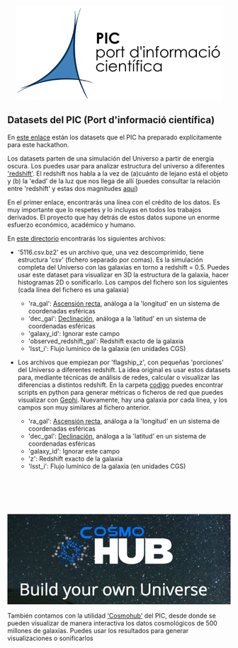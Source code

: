<p align="center">
  <img src="PIC.png">
</p>


## Datasets del PIC (Port d'informació científica)

En [este enlace](https://gitlab.pic.es/sgrinschpun/hackathon_cccb_2019) están los datasets que el PIC ha preparado explícitamente para este hackathon.

Los datasets parten de una simulación del Universo a partir de energía oscura. Los puedes usar para analizar
estructura del universo a diferentes ['redshift'](https://en.wikipedia.org/wiki/Redshift). El redshift nos habla a la vez de (a)cuánto de lejano está el objeto y (b) la 'edad' de la luz que nos llega de allí (puedes consultar la relación entre 'redshift' y estas dos magnitudes [aquí](https://lco.global/spacebook/light/redshift/))

En el primer enlace, encontrarás una línea con el crédito de los datos. Es muy importante que lo respetes y lo incluyas en todos los trabajos derivados. El proyecto que hay detrás de estos datos supone un enorme esfuerzo económico, académico y humano.

En [este directorio](https://gitlab.pic.es/sgrinschpun/hackathon_cccb_2019/tree/master/flagship_data) encontrarás los siguientes archivos:

- '5116.csv.bz2' es un archivo que, una vez descomprimido, tiene estructura 'csv' (fichero separado por comas). Es la simulación completa del Universo con las galaxias en torno a redshift = 0.5. Puedes usar este dataset para visualizar en 3D la estructura de la galaxia, hacer histogramas 2D o sonificarlo.
Los campos del fichero son los siguientes (cada línea del fichero es una galaxia)
    - 'ra_gal': [Ascensión recta](https://en.wikipedia.org/wiki/Right_ascension), análoga a la 'longitud' en un sistema de coordenadas esféricas
    - 'dec_gal': [Declinación](https://en.wikipedia.org/wiki/Declination), análoga a la 'latitud' en un sistema de coordenadas esféricas
    - 'galaxy_id': Ignorar este campo
    - 'observed_redshift_gal': Redshift exacto de la galaxia
    - 'lsst_i': Flujo lumínico de la galaxia (en unidades CGS)
    
- Los archivos que empiezan por 'flagship_z', con pequeñas 'porciones' del Universo a diferentes redshift. La idea original es usar estos datasets para, mediante técnicas de análisis de redes, calcular o visualizar las diferencias a distintos redshift. En la carpeta [codigo](codigo) puedes encontrar scripts en python para generar métricas o ficheros de red que puedes visualizar con [Gephi](https://gephi.org/). Nuevamente, hay una galaxia por cada línea, y los campos son muy similares al fichero anterior.
    
    - 'ra_gal': [Ascensión recta](https://en.wikipedia.org/wiki/Right_ascension), análoga a la 'longitud' en un sistema de coordenadas esféricas
    - 'dec_gal': [Declinación](https://en.wikipedia.org/wiki/Declination), análoga a la 'latitud' en un sistema de coordenadas esféricas
    - 'galaxy_id': Ignorar este campo
    - 'z': Redshift exacto de la galaxia
    - 'lsst_i': Flujo lumínico de la galaxia (en unidades CGS)
    
<p align="center" style="margin-top: 100px">
  <img src="cosmohub.png">
</p>
    
También contamos con la utilidad ['Cosmohub'](https://cosmohub.pic.es/home) del PIC, desde donde se pueden visualizar de manera interactiva los datos cosmológicos de 500 millones de galaxias. Puedes usar los resultados para generar visualizaciones o sonificarlos



